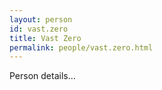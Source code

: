 ```yaml
---
layout: person
id: vast.zero
title: Vast Zero
permalink: people/vast.zero.html
---
```


Person details...